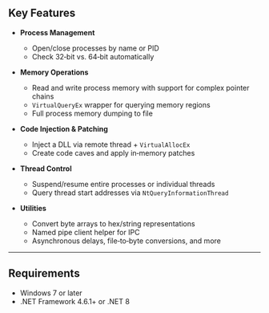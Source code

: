 ## Key Features
* **Process Management**

  * Open/close processes by name or PID
  * Check 32‑bit vs. 64‑bit automatically
* **Memory Operations**

  * Read and write process memory with support for complex pointer chains
  * `VirtualQueryEx` wrapper for querying memory regions
  * Full process memory dumping to file
* **Code Injection & Patching**

  * Inject a DLL via remote thread + `VirtualAllocEx`
  * Create code caves and apply in‑memory patches
* **Thread Control**

  * Suspend/resume entire processes or individual threads
  * Query thread start addresses via `NtQueryInformationThread`
* **Utilities**

  * Convert byte arrays to hex/string representations
  * Named pipe client helper for IPC
  * Asynchronous delays, file‑to‑byte conversions, and more

---

## Requirements

* Windows 7 or later
* .NET Framework 4.6.1+ or .NET 8
